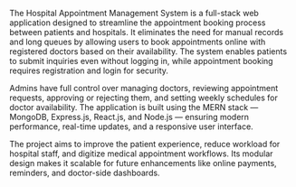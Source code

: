 The Hospital Appointment Management System is a full-stack web application designed to streamline the appointment booking process between patients and hospitals. It eliminates the need for manual records and long queues by allowing users to book appointments online with registered doctors based on their availability. The system enables patients to submit inquiries even without logging in, while appointment booking requires registration and login for security.

Admins have full control over managing doctors, reviewing appointment requests, approving or rejecting them, and setting weekly schedules for doctor availability. The application is built using the MERN stack — MongoDB, Express.js, React.js, and Node.js — ensuring modern performance, real-time updates, and a responsive user interface.

The project aims to improve the patient experience, reduce workload for hospital staff, and digitize medical appointment workflows. Its modular design makes it scalable for future enhancements like online payments, reminders, and doctor-side dashboards.
